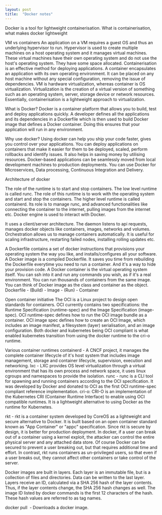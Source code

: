 ```yaml
---
layout: post
title:  "Docker notes"
---
```



Docker is a tool for lightweight containerisation. What is containerisation, what makes docker lightweight 

VM vs containers
An application on a VM requires a guest OS and thus an underlying hypervisor to run. Hypervisor is used to create multiple machines on a host operating system and it manages virtual machines. These virtual machines have their own operating system and do not use the host's operating system. They have some space allocated. Containerisation is an effective method for deploying applications. A container encapsulates an application with its own operating environment. It can be placed on any host machine without any special configuration, removing the issue of dependencies. VM is hardware virtualization, whereas container is OS virtualization. Virtualization is the creation of a virtual version of something such as an operating system, server, storage device or network resources. Essentially, containerisation is a lightweight approach to virtualization. 

What is Docker?
Docker is a container platform that allows you to build, test and deploy applications quickly. A developer defines all the applications and its dependencies in a Dockerfile which is then used to build Docker image that defines a Docker container. Doing this ensures that your application will run in any environment.

Why use docker?
Using docker can help you ship your code faster, gives you control over your applications. You can deploy applications on containers that make it easier for them to be deployed, scaled, perform rollbacks and identify issues. It also helps in saving money by utilising resources. Docker-based applications can be seamlessly moved from local development machines to production deployments. You can use Docker for Microservices, Data processing, Continuous Integration and Delivery.

Architecture of docker

The role of the runtime is to start and stop containers. The low level runtime is called runc. The role of this runtime is to work with the operating system and start and stop the containers. The higher level runtime is called containerd. Its role is to manage runc, and advanced functionalities like connecting the container to the internet, pulling images from the internet etc. 
Docker engine is used to interact with Docker.

It uses a client/server architecture. The daemon listens to api requests, manages docker objects like containers, images, networks and volumes.
Orchestration allows us to manage containers automatically. It is useful for scaling infrastructure, restarting failed nodes, installing rolling updates etc.

A Dockerfile contains a set of docker instructions that provisions your operating system the way you like, and installs/configures all your software.
A Docker image is a compiled Dockerfile. It saves you time from rebuilding the Dockerfile everytime you need to run a container. And it's a way to hide your provision code.
A Docker container is the virtual operating system itself. You can ssh into it and run any commands you wish, as if it's a real environment. You can run thousands of containers from the same image.
You can think of Docker image as the class and container as the object.
Dockerfile - (Build) - Image - (Run) - Container


Open container initiative
The OCI is a Linux project to design open standards for containers.
OCI currently contains two specifications: the Runtime Specification (runtime-spec) and the Image Specification (image-spec).
OCI runtime-spec defines how to run the OCI image bundle as a container.
OCI image spec defines how to create an OCI Image, which includes an image manifest, a filesystem (layer) serialisation, and an image configuration.
Both docker and kubernetes being OCI compliant is what enabled kubernetes transition from using the docker runtime to the cri-o runtime.

Various container runtimes
containerd - A CNCF project, it manages the complete container lifecycle of it's host system that includes image management, storage and container lifecycle, supervision, execution and networking.
lxc - LXC provides OS level virtualization through a virtual environment that has its own process and network space, it uses linux cgroups and namespaces to provide the isolation.
runc - runc is a CLI tool for spawning and running containers according to the OCI specification. It was developed by Docker and donated to OCI as the first OCI runtime-spec compliant reference implementation.
cri-o: CRI-O is an implementation of the Kubernetes CRI (Container Runtime Interface) to enable using OCI compatible runtimes. It is a lightweight alternative to using Docker as the runtime for Kubernetes.

rkt - rkt is a container system developed by CoreOS as a lightweight and secure alternative to Docker. It is built based on an open container standard known as "App Container" or "appc" specification. Since rkt is secure by design, it is better for production deployment. In docker, if a user can break out of a container using a kernel exploit, the attacker can control the entire physical server and any attached data store. Of course Docker can be secured to prevent a user breaking out, but that requires additional time and effort. In contrast, rkt runs containers as un-privileged users, so that even if a user breaks out, they cannot affect other containers or take control of the server.

Docker images are built in layers. Each layer is an immutable file, but is a collection of files and directories. Data can be written to the last layer. Layers receive an ID, calculated via a SHA 256 hash of the layer contents. Thus, if the layer contents change, the SHA 256 hash changes as well. The image ID listed by docker commands is the first 12 characters of the hash. These hash values are referred to as tag names.

docker pull <image name> - Downloads a docker image.
